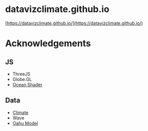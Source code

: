 # datavizclimate.github.io
[https://datavizclimate.github.io/](https://datavizclimate.github.io/)




# Acknowledgements

## JS
- ThreeJS
- Globe.GL
- [Ocean Shader](https://github.com/mrdoob/three.js/blob/master/examples/webgl_shaders_ocean.html)

## Data
- [Climate](https://www.kaggle.com/datasets/berkeleyearth/climate-change-earth-surface-temperature-data/)
- Wave
- [Oahu Model](https://www.thingiverse.com/thing:852502)